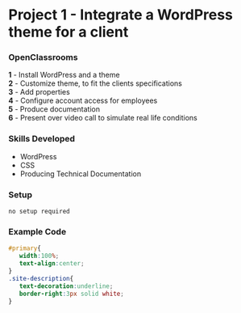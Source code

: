 # Project 1 - Integrate a WordPress theme for a client
### OpenClassrooms 

 **1** - Install WordPress and a theme <br/>
 **2** - Customize theme, to fit the clients specifications <br/>
 **3** - Add properties <br/>
 **4** - Configure account access for employees <br/>
 **5** - Produce documentation <br/> 
 **6** - Present over video call to simulate real life conditions
 <br/>
 ### Skills Developed
 * WordPress
 * CSS
 * Producing Technical Documentation
 
 ### Setup
 
 ```
 no setup required
 
 ```
 ### Example Code
 
 ```CSS
 #primary{
	width:100%;
	text-align:center;
}
.site-description{
	text-decoration:underline;
	border-right:3px solid white;
}
